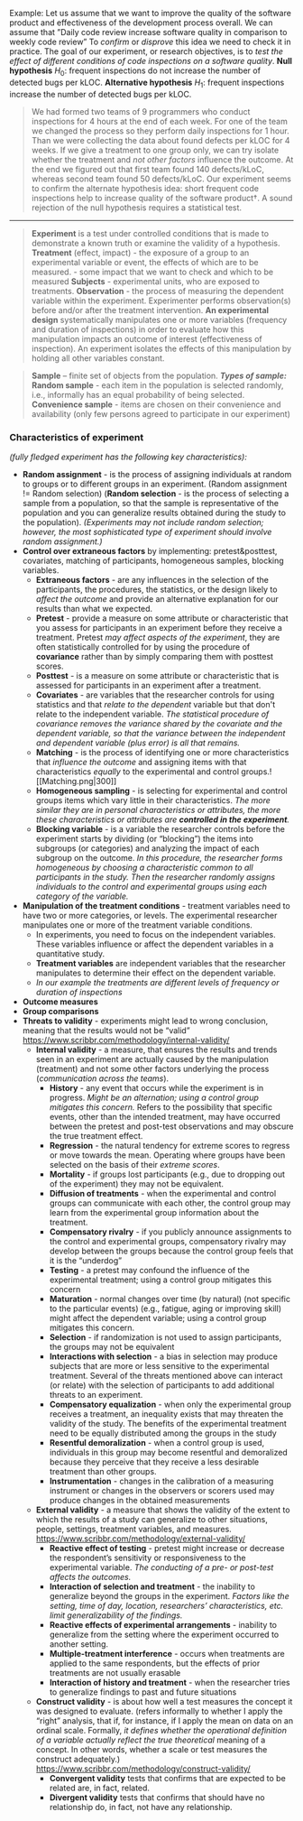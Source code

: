 Example:
Let us assume that we want to improve the quality of the software product and effectiveness of the development process overall. 
We can assume that ”Daily code review increase software quality in comparison to weekly code review” 
To *confirm* or *disprove* this idea we need to check it in practice.
The goal of our experiment, or research objectives, is to *test the effect of different conditions of code inspections on a software quality*.
**Null hypothesis** $H_0$: frequent inspections do not increase the number of detected bugs per kLOC. 
**Alternative hypothesis** $H_1$: frequent inspections increase the number of detected bugs per kLOC.

> We had formed two teams of 9 programmers who conduct inspections for 4 hours at the end of each week. For one of the team we changed the process so they perform daily inspections for 1 hour. Than we were collecting the data about found defects per kLOC for 4 weeks. If we give a treatment to one group only, we can try isolate whether the treatment and *not other factors* influence the outcome.
> At the end we figured out that first team found 140 defects/kLoC, whereas second team found 50 defects/kLoC. 
> Our experiment seems to confirm the alternate hypothesis idea: short frequent code inspections help to increase quality of the software product†. A sound rejection of the null hypothesis requires a statistical test.
---

> **Experiment** is a test under controlled conditions that is made to demonstrate a known truth or examine the validity of a hypothesis.
> **Treatment** (effect, impact) - the exposure of a group to an experimental variable or event, the effects of which are to be measured. 
>            - some impact that we want to check and which to be measured
> **Subjects** - experimental units, who are exposed to treatments. 
> **Observation** - the process of measuring the dependent variable within the experiment. Experimenter performs observation(s) before and/or after the treatment intervention.
> **An experimental design** systematically manipulates one or more variables (frequency and duration of inspections) in order to evaluate how this manipulation impacts an outcome of interest (effectiveness of inspection). An experiment isolates the effects of this manipulation by holding all other variables constant.

> **Sample** – finite set of objects from the population.
> ***Types of sample:***
> **Random sample** - each item in the population is selected randomly, i.e., informally has an equal probability of being selected.
> **Convenience sample** - items are chosen on their convenience and availability (only few persons agreed to participate in our experiment)

### Characteristics of experiment
*(fully fledged experiment has the following key characteristics):*
- **Random assignment** - is the process of assigning individuals at random to groups or to different groups in an experiment. (Random assignment != Random selection) (**Random selection** - is the process of selecting a sample from a population, so that the sample is representative of the population and you can generalize results obtained during the study to the population). *(Experiments may not include random selection; however, the most sophisticated type of experiment should involve random assignment.)*
- **Control over extraneous factors** by implementing: pretest&posttest, covariates, matching of participants, homogeneous samples, blocking variables.
	- **Extraneous factors** - are any influences in the selection of the participants, the procedures, the statistics, or the design likely to *affect the outcome* and provide an alternative explanation for our results than what we expected. 
	- **Pretest** - provide a measure on some attribute or characteristic that you assess for participants in an experiment before they receive a treatment. Pretest *may affect aspects of the experiment*, they are often statistically controlled for by using the procedure of **covariance** rather than by simply comparing them with posttest scores.
	- **Posttest** - is a measure on some attribute or characteristic that is assessed for participants in an experiment after a treatment.
	- **Covariates** - are variables that the researcher controls for using statistics and that *relate to the dependent* variable but that don't relate to the independent variable. *The statistical procedure of covariance removes the variance shared by the covariate and the dependent variable, so that the variance between the independent and dependent variable (plus error) is all that remains.*
	- **Matching** - is the process of identifying one or more characteristics that *influence the outcome* and assigning items with that characteristics *equally* to the experimental and control groups.![[Matching.png|300]]
	- **Homogeneous sampling** - is selecting for experimental and control groups items which vary little in their characteristics. *The more similar they are in personal characteristics or attributes, the more these characteristics or attributes are **controlled in the experiment**.*
	- **Blocking variable** - is a variable the researcher controls before the experiment starts by dividing (or “blocking”) the items into subgroups (or categories) and analyzing the impact of each subgroup on the outcome. *In this procedure, the researcher forms homogeneous by choosing a characteristic common to all participants in the study. Then the researcher randomly assigns individuals to the control and experimental groups using each category of the variable.*
- **Manipulation of the treatment conditions** - treatment variables need to have two or more categories, or levels. The experimental researcher manipulates one or more of the treatment variable conditions.
	- In experiments, you need to focus on the independent variables. These variables influence or affect the dependent variables in a quantitative study.
	- **Treatment variables** are independent variables that the researcher manipulates to determine their effect on the dependent variable. 
	- *In our example the treatments are different levels of frequency or duration of inspections*
- **Outcome measures**
- **Group comparisons**
- **Threats to validity** - experiments might lead to wrong conclusion, meaning that the results would not be “valid”
  https://www.scribbr.com/methodology/internal-validity/
	- **Internal validity** - a measure, that ensures the results and trends seen in an experiment are actually caused by the manipulation (treatment) and not some other factors underlying the process (*communication across the teams*).
		- **History** - any event that occurs while the experiment is in progress. *Might be an alternation; using a control group mitigates this concern.* Refers to the possibility that specific events, other than the intended treatment, may have occurred between the pretest and post-test observations and may obscure the true treatment effect. 
		- **Regression** - the natural tendency for extreme scores to regress or move towards the mean. Operating where groups have been selected on the basis of their *extreme scores*. 
		- **Mortality** - if groups lost participants (e.g., due to dropping out of the experiment) they may not be equivalent.
		- **Diffusion of treatments** - when the experimental and control groups can communicate with each other, the control group may learn from the experimental group information about the treatment.
		- **Compensatory rivalry** - if you publicly announce assignments to the control and experimental groups, compensatory rivalry may develop between the groups because the control group feels that it is the “underdog”
		- **Testing** - a pretest may confound the influence of the experimental treatment; using a control group mitigates this concern
		- **Maturation** - normal changes over time (by natural) (not specific to the particular events) (e.g., fatigue, aging or improving skill) might affect the dependent variable; using a control group mitigates this concern. 
		- **Selection** - if randomization is not used to assign participants, the groups may not be equivalent
		- **Interactions with selection** - a bias in selection may produce subjects that are more or less sensitive to the experimental treatment. Several of the threats mentioned above can interact (or relate) with the selection of participants to add additional threats to an experiment. 
		- **Compensatory equalization** - when only the experimental group receives a treatment, an inequality exists that may threaten the validity of the study. The benefits of the experimental treatment need to be equally distributed among the groups in the study
		- **Resentful demoralization** - when a control group is used, individuals in this group may become resentful and demoralized because they perceive that they receive a less desirable treatment than other groups.
		- **Instrumentation** - changes in the calibration of a measuring instrument or changes in the observers or scorers used may produce changes in the obtained measurements
	- **External validity** - a measure that shows the validity of the extent to which the results of a study can generalize to other situations, people, settings, treatment variables, and measures.
	  https://www.scribbr.com/methodology/external-validity/
		- **Reactive effect of testing** - pretest might increase or decrease the respondent’s sensitivity or responsiveness to the experimental variable. *The conducting of a pre- or post-test affects the outcomes.*
		- **Interaction of selection and treatment** - the inability to generalize beyond the groups in the experiment. *Factors like the setting, time of day, location, researchers’ characteristics, etc. limit generalizability of the findings.*
		- **Reactive effects of experimental arrangements** - inability to generalize from the setting where the experiment occurred to another setting.
		- **Multiple-treatment interference** - occurs when treatments are applied to the same respondents, but the effects of prior treatments are not usually erasable
		- **Interaction of history and treatment** - when the researcher tries to generalize findings to past and future situations
	- **Construct validity** - is about how well a test measures the concept it was designed to evaluate. (refers informally to whether I apply the “right” analysis, that if, for instance, if I apply the mean on data on an ordinal scale. Formally, *it defines whether the operational definition of a variable actually reflect the true* *theoretical* meaning of a concept. In other words, whether a scale or test measures the construct adequately.)
	  https://www.scribbr.com/methodology/construct-validity/
		- **Convergent validity** tests that confirms that are expected to be related are, in fact, related. 
		- **Divergent validity** tests that confirms that should have no relationship do, in fact, not have any relationship.